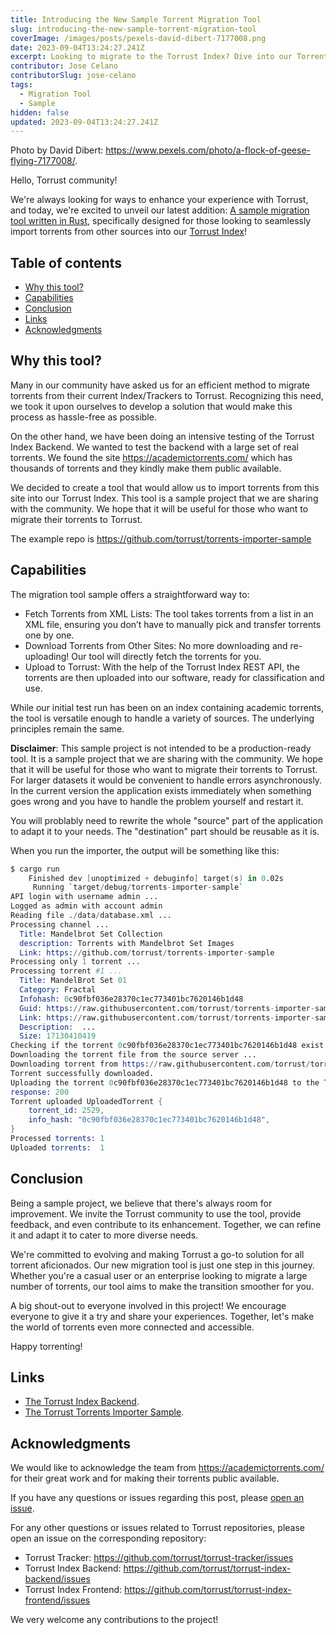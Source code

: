 ```yaml
---
title: Introducing the New Sample Torrent Migration Tool
slug: introducing-the-new-sample-torrent-migration-tool
coverImage: /images/posts/pexels-david-dibert-7177008.png
date: 2023-09-04T13:24:27.241Z
excerpt: Looking to migrate to the Torrust Index? Dive into our Torrents Importer Sample to seamlessly transfer your torrents to Torrust.
contributor: Jose Celano
contributorSlug: jose-celano
tags:
  - Migration Tool
  - Sample
hidden: false
updated: 2023-09-04T13:24:27.241Z
---
```


<script>
  import Callout from "$lib/components/molecules/Callout.svelte";
  import CodeBlock from "$lib/components/molecules/CodeBlock.svelte";
  import Image from "$lib/components/atoms/Image.svelte";
</script>

Photo by David Dibert: <https://www.pexels.com/photo/a-flock-of-geese-flying-7177008/>.

Hello, Torrust community!

We're always looking for ways to enhance your experience with Torrust, and today, we're excited to unveil our latest addition: [A sample migration tool written in Rust](https://github.com/torrust/torrents-importer-sample), specifically designed for those looking to seamlessly import torrents from other sources into our [Torrust Index](https://github.com/torrust/torrust-index-backend)!

## Table of contents

- [Why this tool?](#why-this-tool)
- [Capabilities](#capabilities)
- [Conclusion](#conclusion)
- [Links](#links)
- [Acknowledgments](#acknowledgments)

## Why this tool?

Many in our community have asked us for an efficient method to migrate torrents from their current Index/Trackers to Torrust. Recognizing this need, we took it upon ourselves to develop a solution that would make this process as hassle-free as possible.

On the other hand, we have been doing an intensive testing of the Torrust Index Backend. We wanted to test the backend with a large set of real torrents. We found the site <https://academictorrents.com/> which has thousands of torrents and they kindly make them public available.

We decided to create a tool that would allow us to import torrents from this site into our Torrust Index. This tool is a sample project that we are sharing with the community. We hope that it will be useful for those who want to migrate their torrents to Torrust.

The example repo is <https://github.com/torrust/torrents-importer-sample>

## Capabilities

The migration tool sample offers a straightforward way to:

- Fetch Torrents from XML Lists: The tool takes torrents from a list in an XML file, ensuring you don’t have to manually pick and transfer torrents one by one.
- Download Torrents from Other Sites: No more downloading and re-uploading! Our tool will directly fetch the torrents for you.
- Upload to Torrust: With the help of the Torrust Index REST API, the torrents are then uploaded into our software, ready for classification and use.

While our initial test run has been on an index containing academic torrents, the tool is versatile enough to handle a variety of sources. The underlying principles remain the same.

<Callout type="info">

**Disclaimer**: This sample project is not intended to be a production-ready tool. It is a sample project that we are sharing with the community. We hope that it will be useful for those who want to migrate their torrents to Torrust. For larger datasets it would be convenient to handle errors asynchronously. In the current version the application exists immediately when something goes wrong and you have to handle the problem yourself and restart it.

</Callout>

You will problably need to rewrite the whole "source" part of the application to adapt it to your needs. The "destination" part should be reusable as it is.

When you run the importer, the output will be something like this:

<CodeBlock lang="terminal">

```s
$ cargo run
    Finished dev [unoptimized + debuginfo] target(s) in 0.02s
     Running `target/debug/torrents-importer-sample`
API login with username admin ...
Logged as admin with account admin
Reading file ./data/database.xml ...
Processing channel ...
  Title: Mandelbrot Set Collection
  description: Torrents with Mandelbrot Set Images
  Link: https://github.com/torrust/torrents-importer-sample
Processing only 1 torrent ...
Processing torrent #1 ...
  Title: MandelBrot Set 01
  Category: Fractal
  Infohash: 0c90fbf036e28370c1ec773401bc7620146b1d48
  Guid: https://raw.githubusercontent.com/torrust/torrents-importer-sample/main/tests/fixtures/torrents/mandelbrot_set_01.torrent
  Link: https://raw.githubusercontent.com/torrust/torrents-importer-sample/main/tests/fixtures/torrents/mandelbrot_set_01.torrent
  Description:  ...
  Size: 17130410419
Checking if the torrent 0c90fbf036e28370c1ec773401bc7620146b1d48 exist in the Torrust Index ...
Downloading the torrent file from the source server ...
Downloading torrent from https://raw.githubusercontent.com/torrust/torrents-importer-sample/main/tests/fixtures/torrents/0c90fbf036e28370c1ec773401bc7620146b1d48.torrent into ./data/torrents/0c90fbf036e28370c1ec773401bc7620146b1d48.torrent
Torrent successfully downloaded.
Uploading the torrent 0c90fbf036e28370c1ec773401bc7620146b1d48 to the Torrust Index ...
response: 200
Torrent uploaded UploadedTorrent {
    torrent_id: 2529,
    info_hash: "0c90fbf036e28370c1ec773401bc7620146b1d48",
}
Processed torrents: 1
Uploaded torrents:  1
```

</CodeBlock>

## Conclusion

Being a sample project, we believe that there's always room for improvement. We invite the Torrust community to use the tool, provide feedback, and even contribute to its enhancement. Together, we can refine it and adapt it to cater to more diverse needs.

We're committed to evolving and making Torrust a go-to solution for all torrent aficionados. Our new migration tool is just one step in this journey. Whether you're a casual user or an enterprise looking to migrate a large number of torrents, our tool aims to make the transition smoother for you.

A big shout-out to everyone involved in this project! We encourage everyone to give it a try and share your experiences. Together, let's make the world of torrents even more connected and accessible.

Happy torrenting!

## Links

- [The Torrust Index Backend](https://github.com/torrust/torrust-index-backend).
- [The Torrust Torrents Importer Sample](https://github.com/torrust/torrents-importer-sample).

## Acknowledgments

We would like to acknowledge the team from <https://academictorrents.com/> for their great work and for making their torrents public available.

If you have any questions or issues regarding this post, please [open an issue](https://github.com/torrust/torrust-website/issues/new).

For any other questions or issues related to Torrust repositories, please open an issue on the corresponding repository:

- Torrust Tracker: <https://github.com/torrust/torrust-tracker/issues>
- Torrust Index Backend: <https://github.com/torrust/torrust-index-backend/issues>
- Torrust Index Frontend: <https://github.com/torrust/torrust-index-frontend/issues>

We very welcome any contributions to the project!
